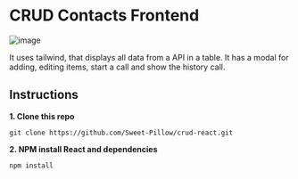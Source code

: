 # CRUD Contacts Frontend

![image](https://github.com/Sweet-Pillow/crud-react/blob/master/template.png)

It uses tailwind, that displays all data from a API in a table. It has a modal for adding, editing items, start a call and show the history call.

## Instructions

**1. Clone this repo**

```
git clone https://github.com/Sweet-Pillow/crud-react.git
```

**2. NPM install React and dependencies**

```
npm install
```

